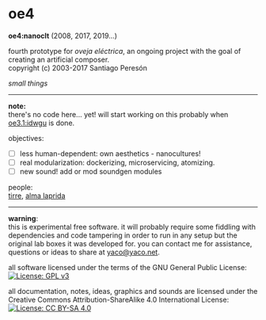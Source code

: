 # oe4

**oe4:nanoclt** (2008, 2017, 2019...)

fourth prototype for _oveja eléctrica_, an ongoing project with the goal of creating an artificial composer.  
copyright (c) 2003-2017 Santiago Peresón

_small things_

-------

**note:**  
there's no code here... yet! will start working on this probably when [oe3.1:idwgu](https://github.com/yacosp/oe3/milestone/2) is done.

objectives:
- [ ] less human-dependent: own aesthetics - nanocultures!
- [ ] real modularization: dockerizing, microservicing, atomizing.
- [ ] new sound! add or mod soundgen modules

people:  
[tirre](https://www.facebook.com/Tirremomo/), [alma laprida](https://twitter.com/AlmaLaprida)

-------

**warning**:  
this is experimental free software. it will probably require some fiddling with dependencies and code tampering in order to run in any setup but the original lab boxes it was developed for. you can contact me for assistance, questions or ideas to share at [yaco@yaco.net](mailto:yaco@yaco.net).

all software licensed under the terms of the GNU General Public License:  
[![License: GPL v3](https://img.shields.io/badge/License-GPL%20v3-blue.svg)](https://www.gnu.org/licenses/gpl-3.0)


all documentation, notes, ideas, graphics and sounds are licensed under the Creative Commons Attribution-ShareAlike 4.0 International License:  
[![License: CC BY-SA 4.0](https://img.shields.io/badge/License-CC%20BY--SA%204.0-lightgrey.svg)](https://creativecommons.org/licenses/by-sa/4.0/)
